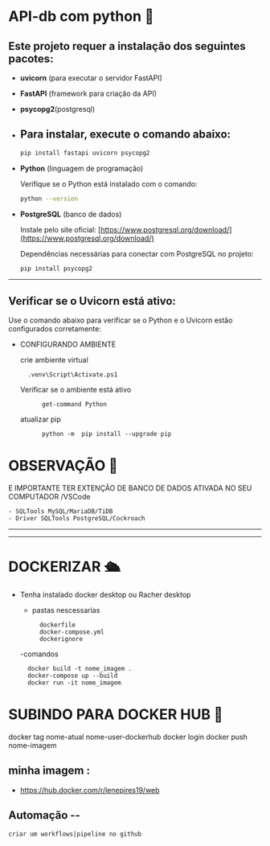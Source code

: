
# API-db com python  🐍

## Este projeto requer a instalação dos seguintes pacotes:

- **uvicorn** (para executar o servidor FastAPI)
- **FastAPI** (framework para criação da API)
- **psycopg2**(postgresql)

- ##    Para instalar, execute o comando abaixo:

    ```bash
    pip install fastapi uvicorn psycopg2

    ```

- **Python** (linguagem de programação)

    Verifique se o Python está instalado com o comando:

    ```bash
    python --version
    ```

- **PostgreSQL** (banco de dados)

    Instale pelo site oficial: [https://www.postgresql.org/download/](https://www.postgresql.org/download/)

    Dependências necessárias para conectar com PostgreSQL no projeto:

    ```bash
    pip install psycopg2
    ```

---

## Verificar se o Uvicorn está ativo:

Use o comando abaixo para verificar se o Python e o Uvicorn estão configurados corretamente:


- CONFIGURANDO AMBIENTE 
  
    crie ambiente virtual  

        .venv\Script\Activate.ps1

    Verificar se o ambiente está ativo  

            get-command Python
    atualizar pip    

            python -m  pip install --upgrade pip

# OBSERVAÇÃO 🚩
E IMPORTANTE TER EXTENÇÃO DE BANCO DE DADOS ATIVADA NO SEU COMPUTADOR /VSCode 

    - SQLTools MySQL/MariaDB/TiDB 
    - Driver SQLTools PostgreSQL/Cockroach 
---
---

# DOCKERIZAR 🛳️

- Tenha instalado docker desktop ou  Racher desktop

    - pastas nescessarias   

            dockerfile
            docker-compose.yml
            dockerignore
    -comandos

        docker build -t nome_imagem .
        docker-compose up --build
        docker run -it nome_imagem

# SUBINDO PARA DOCKER HUB 🐋

docker tag nome-atual nome-user-dockerhub
docker login
docker push nome-imagem

## minha imagem : 
 - https://hub.docker.com/r/lenepires19/web


## Automação --
 
    criar um workflows|pipeline no github